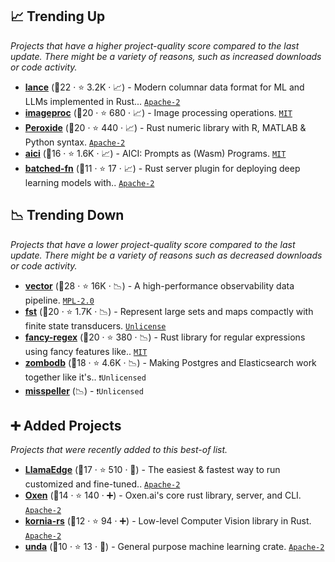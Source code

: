 ## 📈 Trending Up

_Projects that have a higher project-quality score compared to the last update. There might be a variety of reasons, such as increased downloads or code activity._

- <b><a href="https://github.com/lancedb/lance">lance</a></b> (🥈22 ·  ⭐ 3.2K · 📈) - Modern columnar data format for ML and LLMs implemented in Rust... <code><a href="http://bit.ly/3nYMfla">Apache-2</a></code>
- <b><a href="https://github.com/image-rs/imageproc">imageproc</a></b> (🥈20 ·  ⭐ 680 · 📈) - Image processing operations. <code><a href="http://bit.ly/34MBwT8">MIT</a></code>
- <b><a href="https://github.com/Axect/Peroxide">Peroxide</a></b> (🥇20 ·  ⭐ 440 · 📈) - Rust numeric library with R, MATLAB & Python syntax. <code><a href="http://bit.ly/3nYMfla">Apache-2</a></code>
- <b><a href="https://github.com/microsoft/aici">aici</a></b> (🥈16 ·  ⭐ 1.6K · 📈) - AICI: Prompts as (Wasm) Programs. <code><a href="http://bit.ly/34MBwT8">MIT</a></code>
- <b><a href="https://github.com/epwalsh/batched-fn">batched-fn</a></b> (🥉11 ·  ⭐ 17 · 📈) - Rust server plugin for deploying deep learning models with.. <code><a href="http://bit.ly/3nYMfla">Apache-2</a></code>

## 📉 Trending Down

_Projects that have a lower project-quality score compared to the last update. There might be a variety of reasons such as decreased downloads or code activity._

- <b><a href="https://github.com/vectordotdev/vector">vector</a></b> (🥇28 ·  ⭐ 16K · 📉) - A high-performance observability data pipeline. <code><a href="http://bit.ly/3postzC">MPL-2.0</a></code>
- <b><a href="https://github.com/BurntSushi/fst">fst</a></b> (🥉20 ·  ⭐ 1.7K · 📉) - Represent large sets and maps compactly with finite state transducers. <code><a href="http://bit.ly/3rvuUlR">Unlicense</a></code>
- <b><a href="https://github.com/fancy-regex/fancy-regex">fancy-regex</a></b> (🥇20 ·  ⭐ 380 · 📉) - Rust library for regular expressions using fancy features like.. <code><a href="http://bit.ly/34MBwT8">MIT</a></code>
- <b><a href="https://github.com/zombodb/zombodb">zombodb</a></b> (🥈18 ·  ⭐ 4.6K · 📉) - Making Postgres and Elasticsearch work together like it's.. <code>❗Unlicensed</code>
- <b><a href="{}">misspeller</a></b> (📉) -  <code>❗Unlicensed</code>

## ➕ Added Projects

_Projects that were recently added to this best-of list._

- <b><a href="https://github.com/LlamaEdge/LlamaEdge">LlamaEdge</a></b> (🥉17 ·  ⭐ 510 · 🐣) - The easiest & fastest way to run customized and fine-tuned.. <code><a href="http://bit.ly/3nYMfla">Apache-2</a></code>
- <b><a href="https://github.com/Oxen-AI/Oxen">Oxen</a></b> (🥇14 ·  ⭐ 140 · ➕) - Oxen.ai's core rust library, server, and CLI. <code><a href="http://bit.ly/3nYMfla">Apache-2</a></code>
- <b><a href="https://github.com/kornia/kornia-rs">kornia-rs</a></b> (🥉12 ·  ⭐ 94 · ➕) - Low-level Computer Vision library in Rust. <code><a href="http://bit.ly/3nYMfla">Apache-2</a></code>
- <b><a href="https://github.com/unda-ai/unda">unda</a></b> (🥉10 ·  ⭐ 13 · 🐣) - General purpose machine learning crate. <code><a href="http://bit.ly/3nYMfla">Apache-2</a></code>

